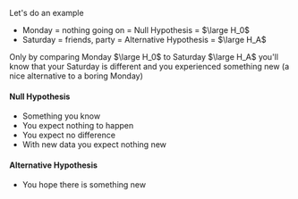 ---
---

Let's do an example

* Monday = nothing going on = Null Hypothesis = $\large H_0$
* Saturday = friends, party = Alternative Hypothesis = $\large H_A$

Only by comparing Monday $\large H_0$ to Saturday $\large H_A$ you'll know that your Saturday is different and you experienced something new (a nice alternative to a boring Monday)

#### Null Hypothesis

* Something you know
* You expect nothing to happen
* You expect no difference
* With new data you expect nothing new

#### Alternative Hypothesis

* You hope there is something new
